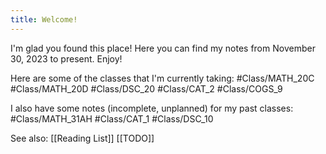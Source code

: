 ```yaml
---
title: Welcome!
---
```


I'm glad you found this place! Here you can find my notes from November 30, 2023 to present. Enjoy!

Here are some of the classes that I'm currently taking:
#Class/MATH_20C #Class/MATH_20D  #Class/DSC_20  #Class/CAT_2 #Class/COGS_9

I also have some notes (incomplete, unplanned) for my past classes:
#Class/MATH_31AH #Class/CAT_1 #Class/DSC_10

See also:
[[Reading List]]
[[TODO]]
